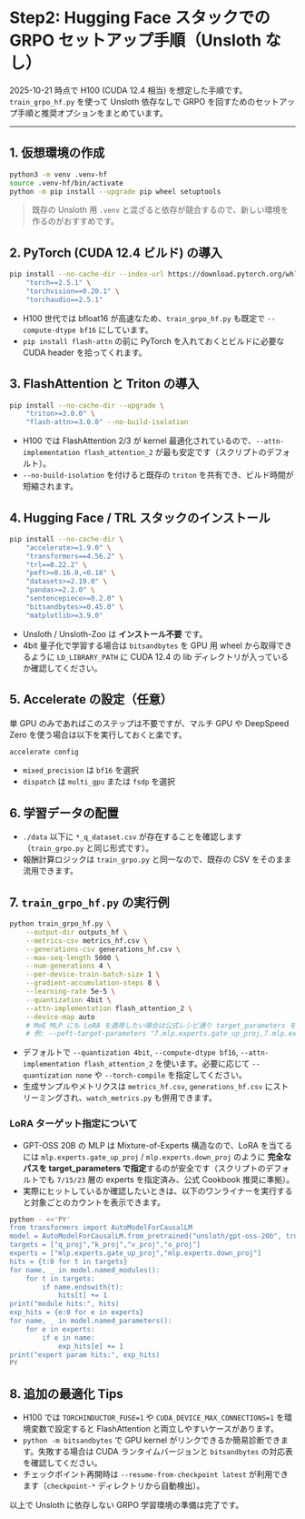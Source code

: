 # Step2: Hugging Face スタックでの GRPO セットアップ手順（Unsloth なし）

2025-10-21 時点で H100 (CUDA 12.4 相当) を想定した手順です。`train_grpo_hf.py` を使って Unsloth 依存なしで GRPO を回すためのセットアップ手順と推奨オプションをまとめています。

---

## 1. 仮想環境の作成

```bash
python3 -m venv .venv-hf
source .venv-hf/bin/activate
python -m pip install --upgrade pip wheel setuptools
```

> 既存の Unsloth 用 `.venv` と混ざると依存が競合するので、新しい環境を作るのがおすすめです。

## 2. PyTorch (CUDA 12.4 ビルド) の導入

```bash
pip install --no-cache-dir --index-url https://download.pytorch.org/whl/cu124 \
    "torch==2.5.1" \
    "torchvision==0.20.1" \
    "torchaudio==2.5.1"
```

- H100 世代では bfloat16 が高速なため、`train_grpo_hf.py` も既定で `--compute-dtype bf16` にしています。
- `pip install flash-attn` の前に PyTorch を入れておくとビルドに必要な CUDA header を拾ってくれます。

## 3. FlashAttention と Triton の導入

```bash
pip install --no-cache-dir --upgrade \
    "triton>=3.0.0" \
    "flash-attn>=3.0.0" --no-build-isolation
```

- H100 では FlashAttention 2/3 が kernel 最適化されているので、`--attn-implementation flash_attention_2` が最も安定です（スクリプトのデフォルト）。
- `--no-build-isolation` を付けると既存の `triton` を共有でき、ビルド時間が短縮されます。

## 4. Hugging Face / TRL スタックのインストール

```bash
pip install --no-cache-dir \
    "accelerate>=1.9.0" \
    "transformers==4.56.2" \
    "trl==0.22.2" \
    "peft>=0.16.0,<0.18" \
    "datasets>=2.19.0" \
    "pandas>=2.2.0" \
    "sentencepiece>=0.2.0" \
    "bitsandbytes>=0.45.0" \
    "matplotlib>=3.9.0"
```

- Unsloth / Unsloth-Zoo は **インストール不要** です。
- 4bit 量子化で学習する場合は `bitsandbytes` を GPU 用 wheel から取得できるように `LD_LIBRARY_PATH` に CUDA 12.4 の lib ディレクトリが入っているか確認してください。

## 5. Accelerate の設定（任意）

単 GPU のみであればこのステップは不要ですが、マルチ GPU や DeepSpeed Zero を使う場合は以下を実行しておくと楽です。

```bash
accelerate config
```

- `mixed_precision` は `bf16` を選択
- `dispatch` は `multi_gpu` または `fsdp` を選択

## 6. 学習データの配置

- `./data` 以下に `*_q_dataset.csv` が存在することを確認します（`train_grpo.py` と同じ形式です）。
- 報酬計算ロジックは `train_grpo.py` と同一なので、既存の CSV をそのまま流用できます。

## 7. `train_grpo_hf.py` の実行例

```bash
python train_grpo_hf.py \
    --output-dir outputs_hf \
    --metrics-csv metrics_hf.csv \
    --generations-csv generations_hf.csv \
    --max-seq-length 5000 \
    --num-generations 4 \
    --per-device-train-batch-size 1 \
    --gradient-accumulation-steps 8 \
    --learning-rate 5e-5 \
    --quantization 4bit \
    --attn-implementation flash_attention_2 \
    --device-map auto
    # MoE MLP にも LoRA を適用したい場合は公式レシピ通り target_parameters を指定
    # 例: --peft-target-parameters "7.mlp.experts.gate_up_proj,7.mlp.experts.down_proj"
```

- デフォルトで `--quantization 4bit`, `--compute-dtype bf16`, `--attn-implementation flash_attention_2` を使います。必要に応じて `--quantization none` や `--torch-compile` を指定してください。
- 生成サンプルやメトリクスは `metrics_hf.csv`, `generations_hf.csv` にストリーミングされ、`watch_metrics.py` も併用できます。

### LoRA ターゲット指定について

- GPT-OSS 20B の MLP は Mixture-of-Experts 構造なので、LoRA を当てるには `mlp.experts.gate_up_proj` / `mlp.experts.down_proj` のように **完全なパスを target_parameters で指定**するのが安全です（スクリプトのデフォルトでも `7/15/23` 層の experts を指定済み、公式 Cookbook 推奨に準拠）。
- 実際にヒットしているか確認したいときは、以下のワンライナーを実行すると対象ごとのカウントを表示できます。

```bash
python - <<'PY'
from transformers import AutoModelForCausalLM
model = AutoModelForCausalLM.from_pretrained("unsloth/gpt-oss-20b", trust_remote_code=True)
targets = ["q_proj","k_proj","v_proj","o_proj"]
experts = ["mlp.experts.gate_up_proj","mlp.experts.down_proj"]
hits = {t:0 for t in targets}
for name, _ in model.named_modules():
    for t in targets:
        if name.endswith(t):
            hits[t] += 1
print("module hits:", hits)
exp_hits = {e:0 for e in experts}
for name, _ in model.named_parameters():
    for e in experts:
        if e in name:
            exp_hits[e] += 1
print("expert param hits:", exp_hits)
PY
```

## 8. 追加の最適化 Tips

- H100 では `TORCHINDUCTOR_FUSE=1` や `CUDA_DEVICE_MAX_CONNECTIONS=1` を環境変数で設定すると FlashAttention と両立しやすいケースがあります。
- `python -m bitsandbytes` で GPU kernel がリンクできるか簡易診断できます。失敗する場合は CUDA ランタイムバージョンと `bitsandbytes` の対応表を確認してください。
- チェックポイント再開時は `--resume-from-checkpoint latest` が利用できます（`checkpoint-*` ディレクトリから自動検出）。

以上で Unsloth に依存しない GRPO 学習環境の準備は完了です。
